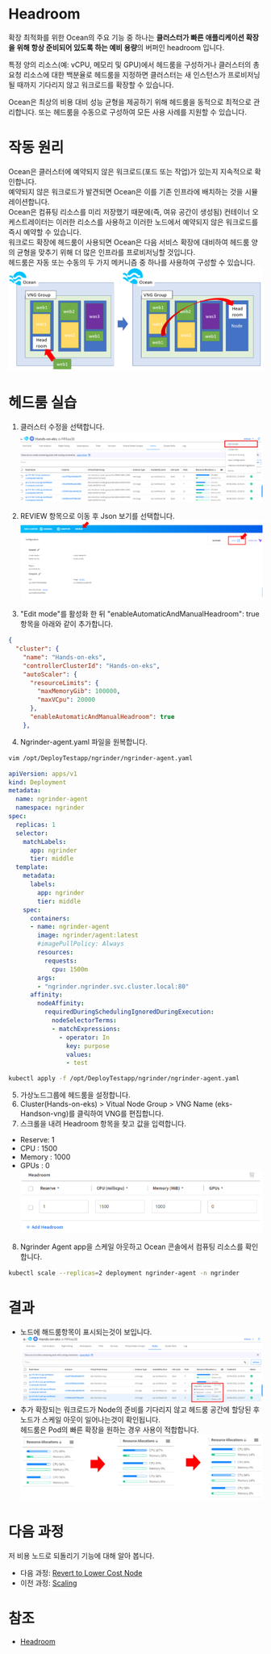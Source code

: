 # Headroom

확장 최적화를 위한 Ocean의 주요 기능 중 하나는 **클러스터가 빠른 애플리케이션 확장을 위해 항상 준비되어 있도록 하는 예비 용량**의 버퍼인 headroom 입니다.</br>

특정 양의 리소스(예: vCPU, 메모리 및 GPU)에서 헤드룸을 구성하거나 클러스터의 총 요청 리소스에 대한 백분율로 헤드룸을 지정하면 클러스터는 새 인스턴스가 프로비저닝될 때까지 기다리지 않고 워크로드를 확장할 수 있습니다. </br>

Ocean은 최상의 비용 대비 성능 균형을 제공하기 위해 헤드룸을 동적으로 최적으로 관리합니다. 또는 헤드룸을 수동으로 구성하여 모든 사용 사례를 지원할 수 있습니다.

# 작동 원리

Ocean은 클러스터에 예약되지 않은 워크로드(포드 또는 작업)가 있는지 지속적으로 확인합니다. </br>
예약되지 않은 워크로드가 발견되면 Ocean은 이를 기존 인프라에 배치하는 것을 시뮬레이션합니다. </br>
Ocean은 컴퓨팅 리소스를 미리 저장했기 때문에(즉, 여유 공간이 생성됨) 컨테이너 오케스트레이터는 이러한 리소스를 사용하고 이러한 노드에서 예약되지 않은 워크로드를 즉시 예약할 수 있습니다. </br>
워크로드 확장에 헤드룸이 사용되면 Ocean은 다음 서비스 확장에 대비하여 헤드룸 양의 균형을 맞추기 위해 더 많은 인프라를 프로비저닝할 것입니다. </br>
헤드룸은 자동 또는 수동의 두 가지 메커니즘 중 하나를 사용하여 구성할 수 있습니다. </br>
![DescribeHeadroom](./Images/DescribeHeadroom.png)

# 헤드룸 실습

1. 클러스터 수정을 선택합니다.</br>
![HeadroomGuide](./Images/HeadroomGuide.png)

2. REVIEW 항목으로 이동 후 Json 보기를 선택합니다.</br>
![HeadroomGuide](./Images/HeadroomGuide2.png)

3. "Edit mode"를 활성화 한 뒤 "enableAutomaticAndManualHeadroom": true 항목을 아래와 같이 추가합니다.

  ```json
  {
    "cluster": {
      "name": "Hands-on-eks",
      "controllerClusterId": "Hands-on-eks",
      "autoScaler": {
        "resourceLimits": {
          "maxMemoryGib": 100000,
          "maxVCpu": 20000
        },
        "enableAutomaticAndManualHeadroom": true
      },
  ```

4. Ngrinder-agent.yaml 파일을 원복합니다.

```bash
vim /opt/DeployTestapp/ngrinder/ngrinder-agent.yaml
```

```yaml
apiVersion: apps/v1
kind: Deployment
metadata:
  name: ngrinder-agent
  namespace: ngrinder
spec:
  replicas: 1
  selector:
    matchLabels:
      app: ngrinder
      tier: middle
  template:
    metadata:
      labels:
        app: ngrinder
        tier: middle
    spec:
      containers:
      - name: ngrinder-agent
        image: ngrinder/agent:latest
        #imagePullPolicy: Always
        resources:
          requests:
            cpu: 1500m
        args:
        - "ngrinder.ngrinder.svc.cluster.local:80"
      affinity:
        nodeAffinity:
          requiredDuringSchedulingIgnoredDuringExecution:
            nodeSelectorTerms:
            - matchExpressions:
              - operator: In
                key: purpose
                values:
                - test
```

```bash
kubectl apply -f /opt/DeployTestapp/ngrinder/ngrinder-agent.yaml
```

5. 가상노드그룹에 헤드룸을 설정합니다.
6. Cluster(Hands-on-eks) > Vitual Node Group > VNG Name (eks-Handson-vng)를 클릭하여 VNG를 편집합니다.
7. 스크롤을 내려 Headroom 항목을 찾고 값을 입력합니다.

- Reserve: 1
- CPU : 1500
- Memory : 1000
- GPUs : 0</br>
 ![Headroomconfig](./Images/Headroomconfig.png)

8. Ngrinder Agent app을 스케일 아웃하고 Ocean 콘솔에서 컴퓨팅 리소스를 확인합니다.

```bash
kubectl scale --replicas=2 deployment ngrinder-agent -n ngrinder
```

# 결과

- 노드에 해드룸항목이 표시되는것이 보입니다.</br>
![SetHeadroom](./Images/SetHeadroom.png)
- 추가 확장되는 워크로드가 Node의 준비를 기다리지 않고 헤드룸 공간에 할당된 후 노드가 스케일 아웃이 일어나는것이 확인됩니다.</br>
헤드룸은 Pod의 빠른 확장을 원하는 경우 사용이 적합합니다.</br>
![Headroomtest](./Images/Headroomtest.png)

# 다음 과정

저 비용 노드로 되돌리기 기능에 대해 알아 봅니다.</br>

- 다음 과정: [Revert to Lower Cost Node](./3-5_ReverttoLowerCostNode.md)
- 이전 과정: [Scaling](./3-3_ScalingEvent.md)

# 참조

- [Headroom](https://docs.spot.io/ocean/features/headroom)
